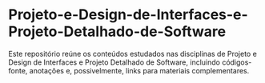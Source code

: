 # Projeto-e-Design-de-Interfaces-e-Projeto-Detalhado-de-Software
Este repositório reúne os conteúdos estudados nas disciplinas de Projeto e Design de Interfaces e Projeto Detalhado de Software, incluindo códigos-fonte, anotações e, possivelmente, links para materiais complementares.
